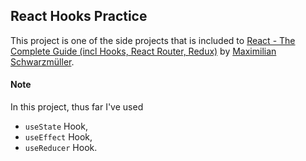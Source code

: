 ## React Hooks Practice

This project is one of the side projects that is included to [React - The Complete Guide (incl Hooks, React Router, Redux)](https://www.udemy.com/course/react-the-complete-guide-incl-redux/) by [Maximilian Schwarzmüller](https://twitter.com/maxedapps?ref_src=twsrc%5Egoogle%7Ctwcamp%5Eserp%7Ctwgr%5Eauthor).

#### Note

In this project, thus far I've used

- `useState` Hook,
- `useEffect` Hook,
- `useReducer` Hook.
